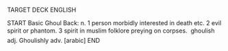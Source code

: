 TARGET DECK
ENGLISH

START
Basic
Ghoul
Back: n. 1 person morbidly interested in death etc. 2 evil spirit or phantom. 3 spirit in muslim folklore preying on corpses.  ghoulish adj. Ghoulishly adv. [arabic]
END
